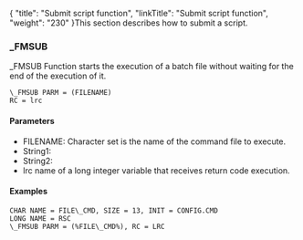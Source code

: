 {
    "title": "Submit script function",
    "linkTitle": "Submit script function",
    "weight": "230"
}This section describes how to submit a script.

### \_FMSUB

\_FMSUB Function starts the execution of a batch file without waiting for the end of the execution of it.

```
\_FMSUB PARM = (FILENAME)
RC = lrc
```

#### Parameters

-   FILENAME: Character set is the name of the command file to execute.
-   String1:
-   String2:
-   lrc name of a long integer variable that receives return code execution.

#### Examples

```
CHAR NAME = FILE\_CMD, SIZE = 13, INIT = CONFIG.CMD
LONG NAME = RSC
\_FMSUB PARM = (%FILE\_CMD%), RC = LRC
```
